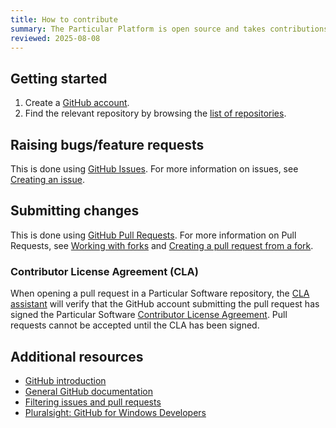 ```yaml
---
title: How to contribute
summary: The Particular Platform is open source and takes contributions from the community.
reviewed: 2025-08-08
---
```


## Getting started

 1. Create a [GitHub account](https://github.com/join).
 2. Find the relevant repository by browsing the [list of repositories](https://github.com/Particular).


## Raising bugs/feature requests

This is done using [GitHub Issues](https://help.github.com/articles/about-issues/). For more information on issues, see [Creating an issue](https://help.github.com/articles/creating-an-issue/).
 

## Submitting changes

This is done using [GitHub Pull Requests](https://help.github.com/articles/about-pull-requests/). For more information on Pull Requests, see [Working with forks](https://help.github.com/articles/working-with-forks/) and [Creating a pull request from a fork](https://help.github.com/articles/creating-a-pull-request-from-a-fork/).

### Contributor License Agreement (CLA)

When opening a pull request in a Particular Software repository, the [CLA assistant](https://cla-assistant.io/) will verify that the GitHub account submitting the pull request has signed the Particular Software [Contributor License Agreement](https://gist.github.com/020497b0e1e81c97c8613be5e93c7d3f). Pull requests cannot be accepted until the CLA has been signed.

## Additional resources

 * [GitHub introduction](https://guides.github.com/activities/hello-world/)
 * [General GitHub documentation](https://help.github.com/)
 * [Filtering issues and pull requests](https://help.github.com/articles/filtering-issues-and-pull-requests/)
 * [Pluralsight: GitHub for Windows Developers](https://www.pluralsight.com/courses/github-windows-developers)
